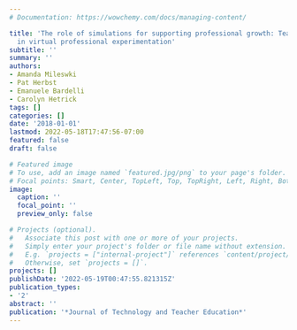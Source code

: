 ```yaml
---
# Documentation: https://wowchemy.com/docs/managing-content/

title: 'The role of simulations for supporting professional growth: Teachers’ engagement
  in virtual professional experimentation'
subtitle: ''
summary: ''
authors:
- Amanda Mileswki
- Pat Herbst
- Emanuele Bardelli
- Carolyn Hetrick
tags: []
categories: []
date: '2018-01-01'
lastmod: 2022-05-18T17:47:56-07:00
featured: false
draft: false

# Featured image
# To use, add an image named `featured.jpg/png` to your page's folder.
# Focal points: Smart, Center, TopLeft, Top, TopRight, Left, Right, BottomLeft, Bottom, BottomRight.
image:
  caption: ''
  focal_point: ''
  preview_only: false

# Projects (optional).
#   Associate this post with one or more of your projects.
#   Simply enter your project's folder or file name without extension.
#   E.g. `projects = ["internal-project"]` references `content/project/deep-learning/index.md`.
#   Otherwise, set `projects = []`.
projects: []
publishDate: '2022-05-19T00:47:55.821315Z'
publication_types:
- '2'
abstract: ''
publication: '*Journal of Technology and Teacher Education*'
---
```


